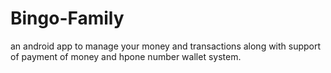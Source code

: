 # Bingo-Family
an android app to manage your money and transactions along with support of payment of money and hpone number wallet system.
